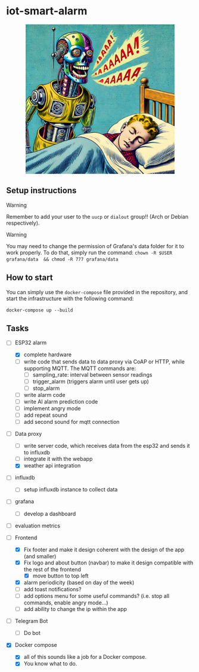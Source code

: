 # iot-smart-alarm

<p align="center">
  <img src="res//image.png" alt="Robot Alarm" width="400px"/>
</p>

## Setup instructions

> [!WARNING]
> Remember to add your user to the `uucp` or `dialout` group!! (Arch or Debian respectively).


> [!WARNING]
> You may need to change the permission of Grafana's data folder for it to work properly.
> To do that, simply run the command:
> `chown -R $USER grafana/data  && chmod -R 777 grafana/data`

## How to start
You can simply use the `docker-compose` file provided in the repository, and start the infrastructure with the following command:
```
docker-compose up --build
```

## Tasks

- [ ] ESP32 alarm
  - [x] complete hardware
  - [ ] write code that sends data to data proxy via CoAP or HTTP, while supporting MQTT. The MQTT commands are:
    - [ ] sampling_rate: interval between sensor readings
    - [ ] trigger_alarm (triggers alarm until user gets up)
    - [ ] stop_alarm
  - [ ] write alarm code
  - [ ] write AI alarm prediction code
  - [ ] implement angry mode
  - [ ] add repeat sound
  - [ ] add second sound for mqtt connection

- [ ] Data proxy
  - [ ] write server code, which receives data from the esp32 and sends it to influxdb
  - [ ] integrate it with the webapp
  - [x] weather api integration

- [ ] influxdb
  - [ ] setup influxdb instance to collect data

- [ ] grafana
  - [ ] develop a dashboard

- [ ] evaluation metrics

- [ ] Frontend
  - [x] Fix footer and make it design coherent with the design of the app (and smaller)
  - [x] Fix logo and about button (navbar) to make it design compatible with the rest of the frontend
    - [x] move button to top left
  - [x] alarm periodicity (based on day of the week)
  - [ ] add toast notifications?
  - [ ] add options menu for some useful commands? (i.e. stop all commands, enable angry mode...)
  - [ ] add ability to change the ip within the app

- [ ] Telegram Bot
  - [ ] Do bot

- [x] Docker compose
  - [x] all of this sounds like a job for a Docker compose.
  - [x] You know what to do.